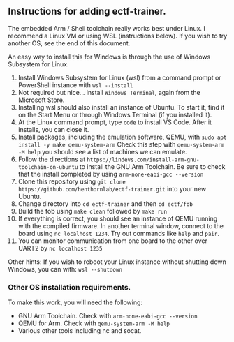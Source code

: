 ## Instructions for adding ectf-trainer.

The embedded Arm / Shell toolchain really works best under Linux. I recommend a Linux VM or using WSL (instructions below). If you wish to try another OS, see the end of this document.


An easy way to install this for Windows is through the use of Windows Subsystem for Linux. 

1. Install Windows Subsystem for Linux (wsl) from a command prompt or PowerShell instance with ```wsl --install``` 
2. Not required but nice... install ```Windows Terminal```, again from the Microsoft Store.
3. Installing wsl should also install an instance of Ubuntu. To start it, find it on the Start Menu or through Windows Terminal (if you installed it).
4. At the Linux command prompt, type ```code``` to install VS Code. After it installs, you can close it.
5. Install packages, including the emulation software, QEMU, with ```sudo apt install -y make qemu-system-arm```   Check this step with ```qemu-system-arm -M help``` you should see a list of machines we can emulate.
6. Follow the directions at ```https://lindevs.com/install-arm-gnu-toolchain-on-ubuntu``` to install the GNU Arm Toolchain. Be sure to check that the install completed by using ```arm-none-eabi-gcc --version```
7. Clone this repository using ```git clone https://github.com/henthornlab/ectf-trainer.git``` into your new Ubuntu.
8. Change directory into ```cd ectf-trainer``` and then ```cd ectf/fob```
9. Build the fob using ```make clean``` followed by ```make run```
10. If everything is correct, you should see an instance of QEMU running with the compiled firmware. In another terminal window, connect to the board using ```nc localhost 1234```. Try out commands like ```help``` and ```pair```.
11. You can monitor communication from one board to the other over UART2 by ```nc localhost 1235``` 

Other hints:
If you wish to reboot your Linux instance without shutting down Windows, you can with:
```wsl --shutdown```

### Other OS installation requirements.

To make this work, you will need the following:
* GNU Arm Toolchain. Check with ```arm-none-eabi-gcc --version```
* QEMU for Arm. Check with ```qemu-system-arm -M help```
* Various other tools including nc and socat.

